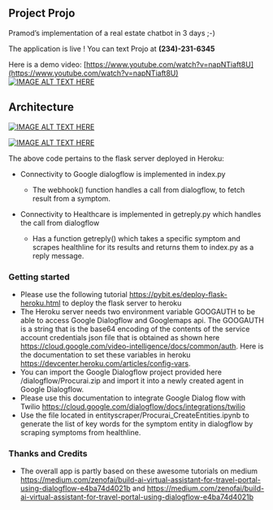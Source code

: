 ## Project Projo

Pramod’s implementation of a real estate chatbot in 3 days ;-)

The application is live ! You can text Projo at  **(234)-231-6345**

Here is a demo video: [https://www.youtube.com/watch?v=napNTiaft8U](https://www.youtube.com/watch?v=napNTiaft8U)
[![IMAGE ALT TEXT HERE](https://img.youtube.com/vi/napNTiaft8U/0.jpg)](https://www.youtube.com/watch?v=napNTiaft8U)

## Architecture

[![IMAGE ALT TEXT HERE](https://raw.githubusercontent.com/PramodVemulapalli/Healthbot/master/Architecture.png)](https://raw.githubusercontent.com/PramodVemulapalli/Healthbot/master/Architecture.png)

[![IMAGE ALT TEXT HERE](https://raw.githubusercontent.com/PramodVemulapalli/Healthbot/master/Dialogflowlogic.png)](https://raw.githubusercontent.com/PramodVemulapalli/Healthbot/master/Dialogflowlogic.png)

The above code pertains to the flask server deployed in Heroku:

*   Connectivity to Google dialogflow is implemented in index.py
    *   The webhook() function handles a call from dialogflow, to fetch result from a symptom.

*   Connectivity to Healthcare is implemented in getreply.py which handles the call from dialogflow
    *   Has a function getreply() which takes a specific symptom and scrapes healthline for its results and returns them to index.py as a reply message.


### Getting started

*   Please use the following tutorial https://pybit.es/deploy-flask-heroku.html to deploy the flask server to heroku
*   The Heroku server needs two environment variable GOOGAUTH to be able to access Google Dialogflow and Googlemaps api. The GOOGAUTH is a string that is the base64 encoding of the contents of the service account credentials json file that is obtained as shown here https://cloud.google.com/video-intelligence/docs/common/auth. Here is the documentation to set these variables in heroku https://devcenter.heroku.com/articles/config-vars.
*   You can import the Google Dialogflow project provided here /dialogflow/Procurai.zip and import it into a newly created agent in Google Dialogflow.
*   Please use this documentation to integrate Google Dialog flow with Twilio https://cloud.google.com/dialogflow/docs/integrations/twilio
*   Use the file located in entityscraper/Procurai_CreateEntities.ipynb to generate the list of key words for the symptom entity in dialogflow by scraping symptoms from healthline.



### Thanks and Credits
*   The overall app is partly based on these awesome tutorials on medium https://medium.com/zenofai/build-ai-virtual-assistant-for-travel-portal-using-dialogflow-e4ba74d4021b and https://medium.com/zenofai/build-ai-virtual-assistant-for-travel-portal-using-dialogflow-e4ba74d4021b
